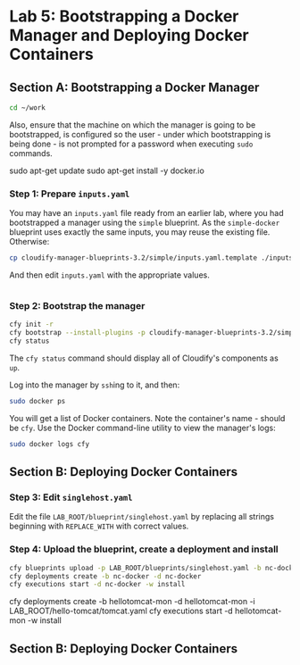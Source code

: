 # Lab 5: Bootstrapping a Docker Manager and Deploying Docker Containers

## Section A: Bootstrapping a Docker Manager

```bash
cd ~/work
```

Also, ensure that the machine on which the manager is going to be bootstrapped, is configured so the user - under which
bootstrapping is being done - is not prompted for a password when executing `sudo` commands.

sudo apt-get update
sudo apt-get install -y docker.io
### Step 1: Prepare `inputs.yaml`

You may have an `inputs.yaml` file ready from an earlier lab, where you had bootstrapped a manager using the `simple` blueprint.
As the `simple-docker` blueprint uses exactly the same inputs, you may reuse the existing file. Otherwise:

```bash
cp cloudify-manager-blueprints-3.2/simple/inputs.yaml.template ./inputs.yaml
```

And then edit `inputs.yaml` with the appropriate values.

```bash
```
### Step 2: Bootstrap the manager

```bash
cfy init -r
cfy bootstrap --install-plugins -p cloudify-manager-blueprints-3.2/simple/simple-docker.yaml -i inputs.yaml
cfy status
```

The `cfy status` command should display all of Cloudify's components as `up`.

Log into the manager by `ssh`ing to it, and then:

```bash
sudo docker ps
```

You will get a list of Docker containers. Note the container's name - should be `cfy`.
Use the Docker command-line utility to view the manager's logs:

```bash
sudo docker logs cfy
```

## Section B: Deploying Docker Containers

### Step 3: Edit `singlehost.yaml`

Edit the file `LAB_ROOT/blueprint/singlehost.yaml` by replacing all strings beginning with `REPLACE_WITH` with correct values.

### Step 4: Upload the blueprint, create a deployment and install

```bash
cfy blueprints upload -p LAB_ROOT/blueprints/singlehost.yaml -b nc-docker
cfy deployments create -b nc-docker -d nc-docker
cfy executions start -d nc-docker -w install
```



cfy deployments create -b hellotomcat-mon -d hellotomcat-mon -i LAB_ROOT/hello-tomcat/tomcat.yaml
cfy executions start -d hellotomcat-mon -w install





## Section B: Deploying Docker Containers